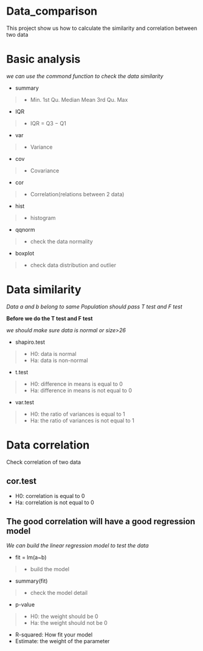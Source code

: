 # Data_comparison
This project show us how to calculate the similarity and correlation between two data

# Basic analysis
*we can use the commond function to check the data similarity*
- summary
>- Min. 1st Qu.  Median    Mean 3rd Qu.    Max
- IQR
>- IQR = Q3 − Q1
- var
>- Variance
- cov
>- Covariance  
- cor
>- Correlation(relations between 2 data)
- hist
>- histogram
- qqnorm
>- check the data normality
- boxplot
>- check data distribution and outlier

# Data similarity
*Data a and b belong to same Population should pass T test and F test*

**Before we do the T test and F test**

*we should make sure data is normal or size>26*
- shapiro.test
>- H0: data is normal
>- Ha: data is non-normal
- t.test
>- H0: difference in means is equal to 0
>- Ha: difference in means is not equal to 0
- var.test
>- H0: the ratio of variances is equal to 1
>- Ha: the ratio of variances is not equal to 1

# Data correlation
Check correlation of two data
## cor.test
- H0: correlation is equal to 0
- Ha: correlation is not equal to 0


## The good correlation will have a good regression model
*We can build the linear regression model to test the data*
- fit = lm(a~b)
>- build the model
- summary(fit)
>- check the model detail
- p-value
>- H0: the weight should be 0
>- Ha: the weight should not be 0
- R-squared: How fit your model
- Estimate: the weight of the parameter






